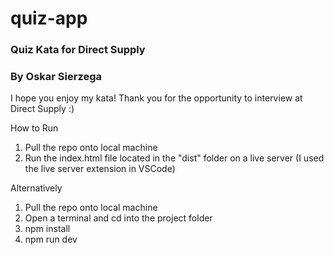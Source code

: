 # quiz-app
### Quiz Kata for Direct Supply
### By Oskar Sierzega

I hope you enjoy my kata! Thank you for the opportunity to interview at Direct Supply :)

How to Run
1. Pull the repo onto local machine
2. Run the index.html file located in the "dist" folder on a live server (I used the live server extension in VSCode)

Alternatively
1. Pull the repo onto local machine
2. Open a terminal and cd into the project folder
3. npm install
4. npm run dev
